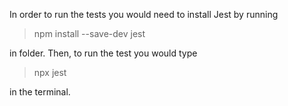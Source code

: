In order to run the tests you would need to install Jest by running

> npm install --save-dev jest

in folder. Then, to run the test you would type

> npx jest

in the terminal.

